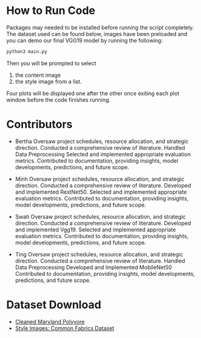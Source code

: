 # How to Run Code

Packages may needed to be installed before running the script completely. The dataset used can be found below, images have been preloaded and you can demo our final VGG19 model by running the following:

```bash
python3 main.py
```
Then you will be prompted to select 
1. the content image
2. the style image 
from a list.


Four plots will be displayed one after the other once exiting each plot window before the code finishes running.

# Contributors
- Bertha
Oversaw project schedules, resource allocation, and strategic direction.
Conducted a comprehensive review of literature.
Handled Data Preprocessing
Selected and implemented appropriate evaluation metrics.
Contributed to documentation, providing insights, model developments, predictions, and future scope.

- Minh
Oversaw project schedules, resource allocation, and strategic direction.
Conducted a comprehensive review of literature.
Developed and implemented RestNet50.
Selected and implemented appropriate evaluation metrics.
Contributed to documentation, providing insights, model developments, predictions, and future scope.

- Swati 
Oversaw project schedules, resource allocation, and strategic direction.
Conducted a comprehensive review of literature.
Developed and implemented Vgg19.
Selected and implemented appropriate evaluation metrics.
Contributed to documentation, providing insights, model developments, predictions, and future scope.

- Ting
Oversaw project schedules, resource allocation, and strategic direction.
Conducted a comprehensive review of literature.
Handled Data Preprocessing
Developed and Implemented MobileNet50 
Contributed to documentation, providing insights, model developments, predictions, and future scope.

# Dataset Download
- [Cleaned Maryland Polyvore](https://github.com/AemikaChow/AiDLab-fAshIon-Data/blob/main/Datasets/cleaned-maryland.md)
- [Style Images: Common Fabrics Dataset](https://www.kaggle.com/datasets/jeypiic/common-fabric-pattern-image-dataset)